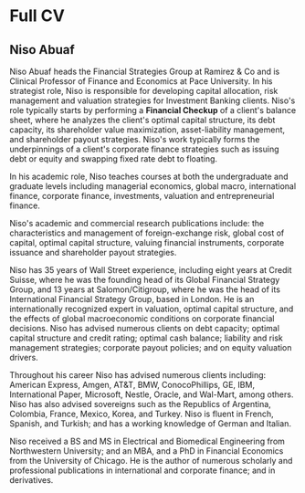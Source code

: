 # Full CV

## Niso Abuaf

Niso Abuaf heads the Financial Strategies Group at Ramirez & Co and is Clinical Professor of Finance and Economics at Pace University. In his strategist role, Niso is responsible for developing capital allocation, risk management and valuation strategies for Investment Banking clients. Niso's role typically starts by performing a **Financial Checkup** of a client's balance sheet, where he analyzes the client's optimal capital structure, its debt capacity, its shareholder value maximization, asset-liability management, and shareholder payout strategies. Niso's work typically forms the underpinnings of a client's corporate finance strategies such as issuing debt or equity and swapping fixed rate debt to floating.

In his academic role, Niso teaches courses at both the undergraduate and graduate levels including managerial economics, global macro, international finance, corporate finance, investments, valuation and entrepreneurial finance.

Niso's academic and commercial research publications include: the characteristics and management of foreign-exchange risk, global cost of capital, optimal capital structure, valuing financial instruments, corporate issuance and shareholder payout strategies.

Niso has 35 years of Wall Street experience, including eight years at Credit Suisse, where he was the founding head of its Global Financial Strategy Group, and 13 years at Salomon/Citigroup, where he was the head of its International Financial Strategy Group, based in London. He is an internationally recognized expert in valuation, optimal capital structure, and the effects of global macroeconomic conditions on corporate financial decisions. Niso has advised numerous clients on debt capacity; optimal capital structure and credit rating; optimal cash balance; liability and risk management strategies; corporate payout policies; and on equity valuation drivers.

Throughout his career Niso has advised numerous clients including: American Express, Amgen, AT&T, BMW, ConocoPhillips, GE, IBM, International Paper, Microsoft, Nestle, Oracle, and Wal-Mart, among others. Niso has also advised sovereigns such as the Republics of Argentina, Colombia, France, Mexico, Korea, and Turkey. Niso is fluent in French, Spanish, and Turkish; and has a working knowledge of German and Italian.

Niso received a BS and MS in Electrical and Biomedical Engineering from Northwestern University; and an MBA, and a PhD in Financial Economics from the University of Chicago. He is the author of numerous scholarly and professional publications in international and corporate finance; and in derivatives. 